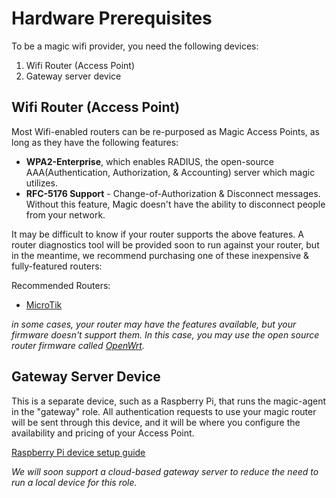 # Hardware Prerequisites

To be a magic wifi provider, you need the following devices:

1. Wifi Router (Access Point)
1. Gateway server device

## Wifi Router (Access Point)

Most Wifi-enabled routers can be re-purposed as Magic Access Points, as long as they have the following features:

- **WPA2-Enterprise**, which enables RADIUS, the open-source AAA(Authentication, Authorization, & Accounting) server which magic utilizes. 
- **RFC-5176 Support** - Change-of-Authorization & Disconnect messages.  Without this feature, Magic doesn't have the ability to disconnect people from your network.

It may be difficult to know if your router supports the above features. A router diagnostics 
tool will be provided soon to run against your router, but in the meantime, we recommend purchasing one of these inexpensive & fully-featured routers:

Recommended Routers:
- <a href="https://mikrotik.com/products" target="_blank">MicroTik</a>

*in some cases, your router may have the features available, but your firmware doesn't support them.  In this case, you may use
the open source router firmware called <a href="https://openwrt.org/" target="_blank">OpenWrt</a>.*

## Gateway Server Device

This is a separate device, such as a Raspberry Pi, that runs the magic-agent in the "gateway" role.  All authentication
requests to use your magic router will be sent through this device, and it will be where you configure the availability and
pricing of your Access Point.

[Raspberry Pi device setup guide](../guides/raspberry-pi-setup.md)

*We will soon support a cloud-based gateway server to reduce the need to run a local device for this role.*